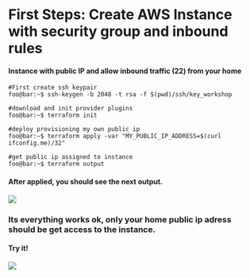 # First Steps: Create AWS Instance with security group and inbound rules
#### Instance with public IP and allow inbound traffic (22) from your home

```console
#First create ssh keypair
foo@bar:~$ ssh-keygen -b 2048 -t rsa -f $(pwd)/ssh/key_workshop

#download and init provider plugins
foo@bar:~$ terraform init

#deploy provisioning my own public ip
foo@bar:~$ terraform apply -var "MY_PUBLIC_IP_ADDRESS=$(curl ifconfig.me)/32"

#get public ip assigned to instance
foo@bar:~$ terraform output
``` 

#### After applied, you should see the next output. 
<image src="https://github.com/lpcalisi/cloudsec-workshop-iac/blob/master/terraform/2_instance_with_sg/images/applied.png">
  

### Its everything works ok, only your home public ip adress should be get access to the instance.

#### Try it!

<image src="https://github.com/lpcalisi/cloudsec-workshop-iac/blob/master/terraform/2_instance_with_sg/images/ssh.gif">
